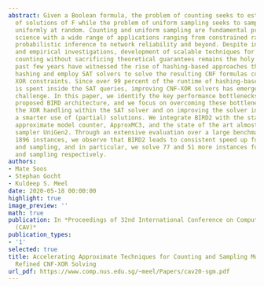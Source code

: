 ```yaml
---
abstract: Given a Boolean formula, the problem of counting seeks to estimate the number
  of solutions of F while the problem of uniform sampling seeks to sample solutions
  uniformly at random. Counting and uniform sampling are fundamental problems in computer
  science with a wide range of applications ranging from constrained random simulation,
  probabilistic inference to network reliability and beyond. Despite intense theoretical
  and empirical investigations, development of scalable techniques for sampling and
  counting without sacrificing theoretical guarantees remains the holy grail. The
  past few years have witnessed the rise of hashing-based approaches that use XOR-based
  hashing and employ SAT solvers to solve the resulting CNF formulas conjuncted with
  XOR constraints. Since over 99 percent of the runtime of hashing-based techniques
  is spent inside the SAT queries, improving CNF-XOR solvers has emerged as a key
  challenge. In this paper, we identify the key performance bottlenecks in the recently
  proposed BIRD architecture, and we focus on overcoming these bottlenecks by accelerating
  the XOR handling within the SAT solver and on improving the solver integration through
  a smarter use of (partial) solutions. We integrate BIRD2 with the state of the art
  approximate model counter, ApproxMC3, and the state of the art almost-uniform model
  sampler UniGen2. Through an extensive evaluation over a large benchmark set of over
  1896 instances, we observe that BIRD2 leads to consistent speed up for both counting
  and sampling, and in particular, we solve 77 and 51 more instances for counting
  and sampling respectively.
authors:
- Mate Soos
- Stephan Gocht
- Kuldeep S. Meel
date: 2020-05-18 00:00:00
highlight: true
image_preview: ''
math: true
publication: In *Proceedings of 32nd International Conference on Computer-Aided Verification
  (CAV)*
publication_types:
- '1'
selected: true
title: Accelerating Approximate Techniques for Counting and Sampling Models Through
  Refined CNF-XOR Solving
url_pdf: https://www.comp.nus.edu.sg/~meel/Papers/cav20-sgm.pdf
---
```



